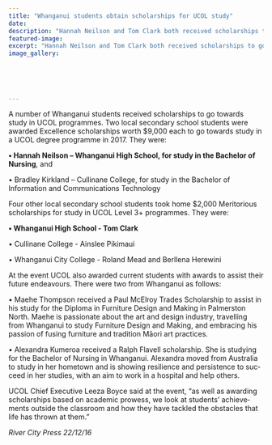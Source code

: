 ```yaml
---
title: "Whanganui students obtain scholarships for UCOL study"
date: 
description: "Hannah Neilson and Tom Clark both received scholarships to go towards study in UCOL programmes..."
featured-image: 
excerpt: "Hannah Neilson and Tom Clark both received scholarships to go towards study in UCOL programmes."
image_gallery:
    
    
    
    
    
---
```


<p class="BasicParagraph"><span class="CharacterStyle1"><span lang="EN-GB">A number of Whanganui students received scholarships to go towards study in UCOL programmes. Two local secondary school students were awarded Excellence scholarships worth $9,000 each to go towards study in a UCOL degree programme in 2017. They were: </span></span></p>
<p class="BasicParagraph"><span class="CharacterStyle1"><span lang="EN-GB"><strong>&bull; Hannah Neilson &ndash; Whanganui High School, for study in the Bachelor of Nursing</strong>, and</span></span></p>
<p class="BasicParagraph"><span class="CharacterStyle1"><span lang="EN-GB"><span>&bull; Bradley Kirkland &ndash; Cullinane College, for study in the Bachelor of Information and Communications Technology</span>&nbsp;</span></span></p>
<p class="BasicParagraph"><span class="CharacterStyle1"><span lang="EN-GB">Four other local secondary school students took home $2,000 Meritorious scholarships for study in UCOL Level 3+ programmes. They were:</span></span></p>
<p class="BasicParagraph"><strong><span class="CharacterStyle1"><span lang="EN-GB">&bull; Whanganui High School - Tom Clark</span></span></strong></p>
<p class="BasicParagraph"><span class="CharacterStyle1"><span lang="EN-GB">&bull; Cullinane College - Ainslee Pikimaui</span></span></p>
<p class="BasicParagraph"><span class="CharacterStyle1"><span lang="EN-GB">&bull; Whanganui City College - Roland Mead and Berllena Herewini</span></span></p>
<p class="BasicParagraph"><span class="CharacterStyle1"><span lang="EN-GB">At the event UCOL also awarded current students with awards to assist their future endeavours. There were two from Whanganui as follows: </span></span></p>
<p class="BasicParagraph"><span class="CharacterStyle1"><span lang="EN-GB">&bull; Maehe Thompson received a Paul McElroy Trades Scholarship to assist in his study for the Diploma in Furniture Design and Making in Palmerston North. Maehe is passionate about the art and design industry, travelling from Whanganui to study Furniture Design and Making, and embracing his passion of fusing furniture and tradition Māori art practices. </span></span></p>
<p class="BasicParagraph"><span class="CharacterStyle1"><span lang="EN-GB">&bull; Alexandra Kumeroa received a Ralph Flavell scholarship. She is studying for the Bachelor of Nursing in Whanganui. Alexandra moved from Australia to study in her hometown and is showing resilience and persistence to succeed in her studies, with an aim to work in a hospital and help others. </span></span></p>
<p class="BasicParagraph"><span class="CharacterStyle1"><span lang="EN-GB">UCOL Chief Executive Leeza Boyce said at the event, &ldquo;as well as awarding scholarships based on academic prowess, we look at students&rsquo; achievements outside the classroom and how they have tackled the obstacles that life has thrown at them.&rdquo;</span></span></p>
<p class="BasicParagraph"><em><span class="CharacterStyle1"><span lang="EN-GB">River City Press 22/12/16</span></span></em></p>

